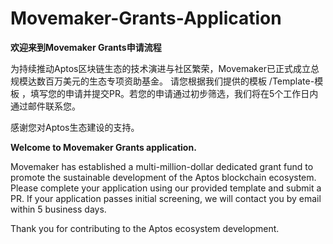 # Movemaker-Grants-Application

**欢迎来到Movemaker Grants申请流程**

为持续推动Aptos区块链生态的技术演进与社区繁荣，Movemaker已正式成立总规模达数百万美元的生态专项资助基金。
请您根据我们提供的模板 /Template-模板 ，填写您的申请并提交PR。若您的申请通过初步筛选，我们将在5个工作日内通过邮件联系您。

感谢您对Aptos生态建设的支持。


**Welcome to Movemaker Grants application.**

Movemaker has established a multi-million-dollar dedicated grant fund to promote the sustainable development of the Aptos blockchain ecosystem. 
Please complete your application using our provided template and submit a PR. If your application passes initial screening, we will contact you by email within 5 business days.

Thank you for contributing to the Aptos ecosystem development.





